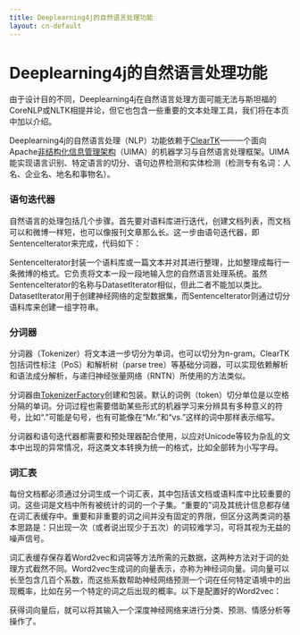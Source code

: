 ```yaml
---
title: Deeplearning4j的自然语言处理功能
layout: cn-default
---
```


# Deeplearning4j的自然语言处理功能

由于设计目的不同，Deeplearning4j在自然语言处理方面可能无法与斯坦福的CoreNLP或NLTK相提并论，但它也包含一些重要的文本处理工具，我们将在本页中加以介绍。

Deeplearning4j的自然语言处理（NLP）功能依赖于[ClearTK](https://cleartk.github.io/cleartk/)——一个面向Apache[非结构化信息管理架构](https://uima.apache.org/)（UIMA）的机器学习与自然语言处理框架。UIMA能实现语言识别、特定语言的切分、语句边界检测和实体检测（检测专有名词：人名、企业名、地名和事物名）。

### 语句迭代器

自然语言的处理包括几个步骤。首先要对语料库进行迭代，创建文档列表，而文档可以和微博一样短，也可以像报刊文章那么长。这一步由语句迭代器，即SentenceIterator来完成，代码如下：

<script src="http://gist-it.appspot.com/https://github.com/deeplearning4j/dl4j-examples/blob/master/dl4j-examples/src/main/java/org/deeplearning4j/examples/nlp/word2vec/Word2VecRawTextExample.java?slice=33:41"></script>

SentenceIterator封装一个语料库或一篇文本并对其进行整理，比如整理成每行一条微博的格式。它负责将文本一段一段地输入您的自然语言处理系统。虽然SentenceIterator的名称与DatasetIterator相似，但此二者不能加以类比。DatasetIterator用于创建神经网络的定型数据集，而SentenceIterator则通过切分语料库来创建一组字符串。

### 分词器

分词器（Tokenizer）将文本进一步切分为单词，也可以切分为n-gram。ClearTK包括词性标注（PoS）和解析树（parse tree）等基础分词器，可以实现依赖解析和语法成分解析，与递归神经张量网络（RNTN）所使用的方法类似。

分词器由[TokenizerFactory](https://github.com/deeplearning4j/deeplearning4j/blob/6f027fd5075e3e76a38123ae5e28c00c17db4361/deeplearning4j-scaleout/deeplearning4j-nlp/src/main/java/org/deeplearning4j/text/tokenization/tokenizerfactory/UimaTokenizerFactory.java)创建和包装。默认的词例（token）切分单位是以空格分隔的单词。分词过程也需要借助某些形式的机器学习来分辨具有多种意义的符号，比如“.”可能是句号，也有可能像在“Mr.”和“vs.”这样的词中那样表示缩写。

分词器和语句迭代器都需要和预处理器配合使用，以应对Unicode等较为杂乱的文本中出现的异常情况，将这类文本转换为统一的格式，比如全部转为小写字母。

<script src="http://gist-it.appspot.com/https://github.com/deeplearning4j/dl4j-examples/blob/master/dl4j-examples/src/main/java/org/deeplearning4j/examples/nlp/word2vec/Word2VecRawTextExample.java?slice=43:57"></script>



### 词汇表

每份文档都必须通过分词生成一个词汇表，其中包括该文档或语料库中比较重要的词。这些词是文档中所有被统计的词的一个子集。“重要的”词及其统计信息都存储在词汇表缓存中。重要和非重要的词之间并没有固定的界限，但区分这两类词的基本思路是：只出现一次（或者说出现少于五次）的词较难学习，可将其视为无益的噪声信号。

词汇表缓存保存着Word2vec和词袋等方法所需的元数据，这两种方法对于词的处理方式截然不同。Word2vec生成词的向量表示，亦称为神经词向量。词向量可以长至包含几百个系数，而这些系数帮助神经网络预测一个词在任何特定语境中的出现概率，比如在另一个特定的词之后出现的概率。以下是配置好的Word2vec：

<script src="http://gist-it.appspot.com/https://github.com/deeplearning4j/dl4j-examples/blob/master/dl4j-examples/src/main/java/org/deeplearning4j/examples/nlp/word2vec/Word2VecRawTextExample.java?slice=58:74"></script>

获得词向量后，就可以将其输入一个深度神经网络来进行分类、预测、情感分析等操作了。
